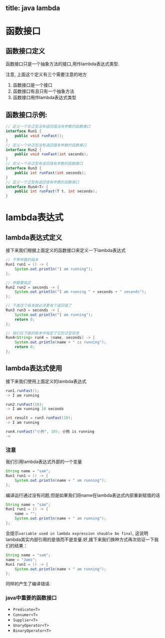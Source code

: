﻿title: java lambda
---

# 函数接口

## 函数接口定义
函数接口只是一个抽象方法的接口,用作lambda表达式类型.

注意, 上面这个定义有三个需要注意的地方
1. 函数接口是一个接口
2. 函数接口有且只有一个抽象方法
3. 函数接口用作lambda表达式类型

## 函数接口示例:
```java
// 定义一个非泛型没有返回值没有参数的函数接口
interface Run1 {
	public void runFast();
}
// 定义一个非泛型没有返回值有参数的函数接口
interface Run2 {
	public void runFast(int seconds);
}
// 定义一个非泛型有返回值有参数的函数接口
interface Run3 {
	public int runFast(int seconds);
}
// 定义一个泛型有返回值有参数的函数接口
interface Run4<T> {
	public int runFast(T t, int seconds);
}
```

# lambda表达式

## lambda表达式定义
接下来我们根据上面定义的函数接口来定义一下lambda表达式
```java
// 不带参数的版本
Run1 run1 = () -> {
	System.out.println("I am running");
};

// 参数要指定
Run2 run2 = seconds -> {
	System.out.println("I am running " + seconds + " seconds");
};

// 下面这个版本就必须要有个返回值了
Run3 run3 = seconds -> {
	System.out.println("I am running");
	return 0;
};

// 我们在下面的版本中指定了它的泛型信息
Run4<String> run4 = (name, seconds) -> {
	System.out.println(name + " is running");
	return 0;
};
```

## lambda表达式使用
接下来我们使用上面定义的lambda表达式
```java
run1.runFast();
-> I am running

run2.runFast(10);
-> I am running 10 seconds

int result = run3.runFast(10);
-> I am running

run4.runFast("小狗", 10); 小狗 is running
-> 
```

### 注意
我们引用lambda表达式外部的一个变量
```java
String name = "sam";
Run1 run1 = () -> {
	System.out.println(name + " am running");
};
```
编译运行通过没有问题,但是如果我们将name在lambda表达式内部重新赋值的话
```java
String name = "sam";
Run1 run1 = () -> {
	name = "";
	System.out.println(name + " am running");
};
```		
会提示`variable used in lambda expression shouble be final`, 这说明lambda其实内部引用的是值而不是变量.好,接下来我们换种方式再次验证一下我们的结果：
```java
String name = "sam";
name = "Jams";
Run1 run1 = () -> {
	System.out.println(name + " am running");
};
```
同样的产生了编译错误.

### java中重要的函数接口
* `Predicate<T>`
* `Consumer<T>`
* `Supplier<T>`
* `UnaryOperator<T>`
* `BinaryOperator<T>`